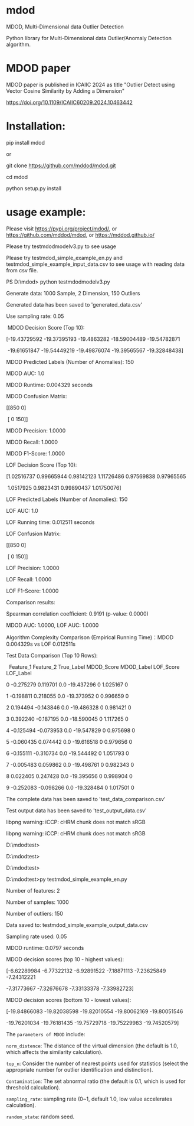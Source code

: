 # mdod

MDOD, Multi-Dimensional data Outlier Detection

Python library for Multi-Dimensional data Outlier/Anomaly Detection algorithm.

# MDOD paper

MDOD paper is published in ICAIIC 2024 as title "Outlier Detect using Vector Cosine Similarity by Adding a Dimension"

https://doi.org/10.1109/ICAIIC60209.2024.10463442

# Installation:

pip install mdod

or

git clone https://github.com/mddod/mdod.git

cd mdod

python setup.py install

# usage example:

Please visit https://pypi.org/project/mdod/, or https://github.com/mddod/mdod, or https://mddod.github.io/

Please try testmdodmodelv3.py to see usage


Please try testmdod_simple_example_en.py and testmdod_simple_example_input_data.csv to see usage with reading data from csv file.


PS D:\\mdod> python testmdodmodelv3.py

Generate data: 1000 Sample, 2 Dimension, 150 Outliers

Generated data has been saved to  'generated\_data.csv'

Use sampling rate: 0.05



&nbsp;MDOD Decision Score (Top 10):

\[-19.43729592 -19.37395193 -19.4863282  -18.59004489 -19.54782871

&nbsp;-19.61651847 -19.54449219 -19.49876074 -19.39565567 -19.32848438]

MDOD Predicted Labels (Number of Anomalies): 150

MDOD AUC: 1.0

MDOD Runtime: 0.004329 seconds

MDOD Confusion Matrix:

\[\[850   0]

&nbsp;\[  0 150]]

MDOD Precision: 1.0000

MDOD Recall: 1.0000

MDOD F1-Score: 1.0000



LOF Decision Score (Top 10):

\[1.02516737 0.99665944 0.98142123 1.11726486 0.97569838 0.97965565

&nbsp;1.0517925  0.9823431  0.99890437 1.01750076]

LOF Predicted Labels (Number of Anomalies): 150

LOF AUC: 1.0

LOF Running time: 0.012511 seconds

LOF Confusion Matrix:

\[\[850   0]

&nbsp;\[  0 150]]

LOF Precision: 1.0000

LOF Recall: 1.0000

LOF F1-Score: 1.0000



Comparison results:

Spearman correlation coefficient: 0.9191 (p-value: 0.0000)

MDOD AUC: 1.0000, LOF AUC: 1.0000

Algorithm Complexity Comparison (Empirical Running Time)：MDOD 0.004329s vs LOF 0.012511s



Test Data Comparison (Top 10 Rows):

&nbsp;  Feature\_1  Feature\_2  True\_Label  MDOD\_Score  MDOD\_Label  LOF\_Score  LOF\_Label

0  -0.275279   0.119701         0.0  -19.437296           0   1.025167          0

1  -0.198811   0.218055         0.0  -19.373952           0   0.996659          0

2   0.194494  -0.143846         0.0  -19.486328           0   0.981421          0

3   0.392240  -0.187195         0.0  -18.590045           0   1.117265          0

4  -0.125494  -0.073953         0.0  -19.547829           0   0.975698          0

5  -0.060435   0.074442         0.0  -19.616518           0   0.979656          0

6  -0.155111  -0.310734         0.0  -19.544492           0   1.051793          0

7  -0.005483   0.059862         0.0  -19.498761           0   0.982343          0

8   0.022405   0.247428         0.0  -19.395656           0   0.998904          0

9  -0.252083  -0.098266         0.0  -19.328484           0   1.017501          0

The complete data has been saved to 'test\_data\_comparison.csv'

Test output data has been saved to 'test\_output\_data.csv'

libpng warning: iCCP: cHRM chunk does not match sRGB

libpng warning: iCCP: cHRM chunk does not match sRGB


D:\mdodtest>

D:\mdodtest>

D:\mdodtest>

D:\mdodtest>py testmdod_simple_example_en.py

Number of features: 2

Number of samples: 1000

Number of outliers: 150

Data saved to: testmdod_simple_example_output_data.csv

Sampling rate used: 0.05

MDOD runtime: 0.0797 seconds


MDOD decision scores (top 10 - highest values):

[-6.62289984 -6.77322132 -6.92891522 -7.18871113 -7.23625849 -7.24312221

 -7.31773667 -7.32676678 -7.33133378 -7.33982723]

 

MDOD decision scores (bottom 10 - lowest values):

[-19.84866083 -19.82038598 -19.82010554 -19.80062169 -19.80051546

 -19.76201034 -19.76181435 -19.75729718 -19.75229983 -19.74520579]

 
The <code>parameters of MDOD</code> include: <br> 

<code>norm_distence</code>: The distance of the virtual dimension (the default is 1.0, which affects the similarity calculation).<br> 

<code>top_n</code>: Consider the number of nearest points used for statistics (select the appropriate number for outlier identification and distinction).<br> 

<code>Contamination</code>: The set abnormal ratio (the default is 0.1, which is used for threshold calculation).<br> 

<code>sampling_rate</code>: sampling rate (0~1, default 1.0, low value accelerates calculation).<br> 

<code>random_state</code>: random seed.<br> <br>  







